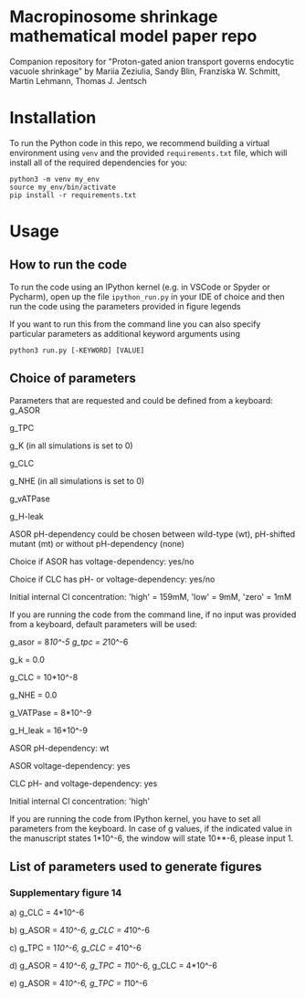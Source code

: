 # Macropinosome shrinkage mathematical model paper repo

Companion repository for "Proton-gated anion transport governs endocytic vacuole shrinkage" by Mariia Zeziulia, Sandy Blin, Franziska W. Schmitt, Martin Lehmann, Thomas J. Jentsch

# Installation 

To run the Python code in this repo, we recommend building a virtual environment using `venv` and the provided `requirements.txt` file, which 
will install all of the required dependencies for you:

```
python3 -m venv my_env
source my_env/bin/activate
pip install -r requirements.txt
```

# Usage

## How to run the code

To run the code using an IPython kernel (e.g. in VSCode or Spyder or Pycharm), open up the file `ipython_run.py` in your IDE of choice and then run the code using the parameters provided in figure legends 

If you want to run this from the command line you can also specify particular parameters as additional keyword arguments using 

`python3 run.py [-KEYWORD] [VALUE]`

## Choice of parameters

Parameters that are requested and could be defined from a keyboard:
g_ASOR

g_TPC

g_K (in all simulations is set to 0)

g_CLC

g_NHE (in all simulations is set to 0)

g_vATPase

g_H-leak

ASOR pH-dependency could be chosen between wild-type (wt), pH-shifted mutant (mt) or without pH-dependency (none)

Choice if ASOR has voltage-dependency: yes/no

Choice if CLC has pH- or voltage-dependency: yes/no

Initial internal Cl concentration: 'high' = 159mM, 'low' = 9mM, 'zero' = 1mM

If you are running the code from the command line, if no input was provided from a keyboard, default parameters will be used:

g_asor = 8*10^-5
g_tpc = 2*10^-6

g_k = 0.0

g_CLC = 10*10^-8

g_NHE = 0.0

g_VATPase = 8*10^-9

g_H_leak = 16*10^-9

ASOR pH-dependency: wt

ASOR voltage-dependency: yes

CLC pH- and voltage-dependency: yes

Initial internal Cl concentration: 'high'


If you are running the code from IPython kernel, you have to set all parameters from the keyboard. In case of g values, if the indicated value in the manuscript states 1*10^-6, the window will state 10**-6, please input 1.

## List of parameters used to generate figures

### Supplementary figure 14

a) g_CLC = 4*10^-6

b) g_ASOR = 4*10^-6, g_CLC = 4*10^-6

c) g_TPC = 1*10^-6, g_CLC = 4*10^-6

d) g_ASOR = 4*10^-6, g_TPC = 1*10^-6, g_CLC = 4*10^-6

e) g_ASOR = 4*10^-6, g_TPC = 1*10^-6



